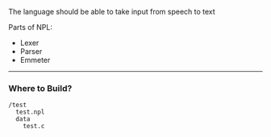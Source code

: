 The language should be able to take input from speech to text

Parts of NPL:

- Lexer
- Parser
- Emmeter

---

### Where to Build?
```
/test
  test.npl
  data
    test.c
```